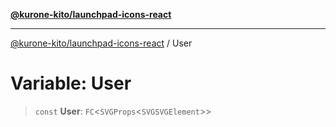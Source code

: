 [**@kurone-kito/launchpad-icons-react**](../README.md)

***

[@kurone-kito/launchpad-icons-react](../globals.md) / User

# Variable: User

> `const` **User**: `FC`\<`SVGProps`\<`SVGSVGElement`\>\>
